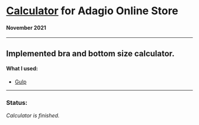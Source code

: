 # [Calculator](https://adagio.lv/sizes/) for Adagio Online Store #
#### November 2021 ####
---
## Implemented bra and bottom size calculator. ##
#### What I used: ####
- [Gulp](https://gulpjs.com/)

---
### Status: ####
_Calculator is finished._